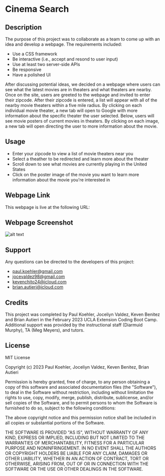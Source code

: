 # Cinema Search

## Description

The purpose of this project was to collaborate as a team to come up with an idea and develop a webpage. The requirements included:

- Use a CSS framework
- Be interactive (i.e., accept and resond to user input)
- Use at least two server-side APIs
- Be responsive
- Have a polished UI

After discussing potential ideas, we decided on a webpage where users can see what the latest movies are in theaters and what theaters are nearby. Once on the site, users are greeted to the webpage and invited to enter their zipcode. After their zipcode is entered, a list will appear with all of the nearby movie theaters within a five mile radius. By clicking on each individual movie theater, a new tab will open to Google with more information about the specific theater the user selected. Below, users will see movie posters of current movies in theaters. By clicking on each image, a new tab will open directing the user to more information about the movie.

## Usage

- Enter your zipcode to view a list of movie theaters near you
- Select a theather to be redirected and learn more about the theater
- Scroll down to see what movies are currently playing in the United States
- Click on the poster image of the movie you want to learn more information about the movie you're interested in

## Webpage Link

This webpage is live at the following URL:

## Webpage Screenshot

![alt text](/assets/images/cinema-search-screenshot.png)

## Support

Any questions can be directed to the developers of this project:
- paul.koehler@gmail.com
- jocevaldez98@gmail.com
- kevenchito24@icloud.com
- brian.autieri@icloud.com

## Credits

This project was completed by Paul Koehler, Joceliyn Valdez, Keven Benitez and Brian Autieri in the February 2023 UCLA Extension Coding Boot Camp. Additional support was provided by the instructional staff (Diarmuid Murphy), TA (Meg Meyers), and tutors.

## License

MIT License

Copyright (c) 2023 Paul Koehler, Joceliyn Valdez, Keven Benitez, Brian Autieri

Permission is hereby granted, free of charge, to any person obtaining a copy of this software and associated documentation files (the "Software"), to deal in the Software without restriction, including without limitation the rights to use, copy, modify, merge, publish, distribute, sublicense, and/or sell copies of the Software, and to permit persons to whom the Software is furnished to do so, subject to the following conditions:

The above copyright notice and this permission notice shall be included in all copies or substantial portions of the Software.

THE SOFTWARE IS PROVIDED "AS IS", WITHOUT WARRANTY OF ANY KIND, EXPRESS OR IMPLIED, INCLUDING BUT NOT LIMITED TO THE WARRANTIES OF MERCHANTABILITY, FITNESS FOR A PARTICULAR PURPOSE AND NONINFRINGEMENT. IN NO EVENT SHALL THE AUTHORS OR COPYRIGHT HOLDERS BE LIABLE FOR ANY CLAIM, DAMAGES OR OTHER LIABILITY, WHETHER IN AN ACTION OF CONTRACT, TORT OR OTHERWISE, ARISING FROM, OUT OF OR IN CONNECTION WITH THE SOFTWARE OR THE USE OR OTHER DEALINGS IN THE SOFTWARE.


